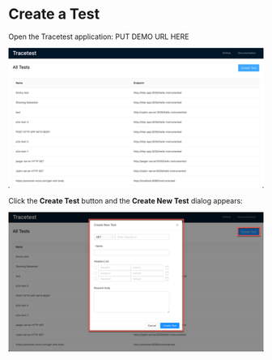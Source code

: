 # Create a Test

Open the Tracetest application: PUT DEMO URL HERE
<!--- put demo url here --->

![Main Screen](img/main-screen.png)

Click the **Create Test** button and the **Create New Test** dialog appears:

![Create a Test](img/create-test.png)
